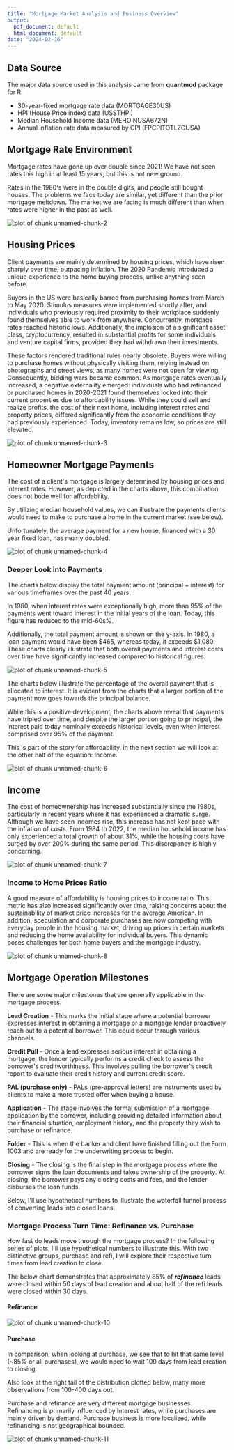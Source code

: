 ```yaml
---
title: "Mortgage Market Analysis and Business Overview"
output:
  pdf_document: default
  html_document: default
date: "2024-02-16"
---
```




## Data Source

The major data source used in this analysis came from **quantmod** package for R:

-   30-year-fixed mortgage rate data (MORTGAGE30US)
-   HPI (House Price index) data (USSTHPI)
-   Median Household Income data (MEHOINUSA672N)
-   Annual inflation rate data measured by CPI (FPCPITOTLZGUSA)

## Mortgage Rate Environment

Mortgage rates have gone up over double since 2021! We have not seen rates this high in at least 15 years, but this is not new ground.

Rates in the 1980's were in the double digits, and people still bought houses. The problems we face today are similar, yet different than the prior mortgage meltdown. The market we are facing is much different than when rates were higher in the past as well.

![plot of chunk unnamed-chunk-2](figure/unnamed-chunk-2-1.png)

## Housing Prices

Client payments are mainly determined by housing prices, which have risen sharply over time, outpacing inflation. The 2020 Pandemic introduced a unique experience to the home buying process, unlike anything seen before.

Buyers in the US were basically barred from purchasing homes from March to May 2020. Stimulus measures were implemented shortly after, and individuals who previously required proximity to their workplace suddenly found themselves able to work from anywhere. Concurrently, mortgage rates reached historic lows. Additionally, the implosion of a significant asset class, cryptocurrency, resulted in substantial profits for some individuals and venture capital firms, provided they had withdrawn their investments.

These factors rendered traditional rules nearly obsolete. Buyers were willing to purchase homes without physically visiting them, relying instead on photographs and street views, as many homes were not open for viewing. Consequently, bidding wars became common. As mortgage rates eventually increased, a negative externality emerged: individuals who had refinanced or purchased homes in 2020-2021 found themselves locked into their current properties due to affordability issues. While they could sell and realize profits, the cost of their next home, including interest rates and property prices, differed significantly from the economic conditions they had previously experienced. Today, inventory remains low, so prices are still elevated.

![plot of chunk unnamed-chunk-3](figure/unnamed-chunk-3-1.png)

## Homeowner Mortgage Payments

The cost of a client's mortgage is largely determined by housing prices and interest rates. However, as depicted in the charts above, this combination does not bode well for affordability.

By utilizing median household values, we can illustrate the payments clients would need to make to purchase a home in the current market (see below).

Unfortunately, the average payment for a new house, financed with a 30 year fixed loan, has nearly doubled.

![plot of chunk unnamed-chunk-4](figure/unnamed-chunk-4-1.png)

### Deeper Look into Payments

The charts below display the total payment amount (principal + interest) for various timeframes over the past 40 years.

In 1980, when interest rates were exceptionally high, more than 95% of the payments went toward interest in the initial years of the loan. Today, this figure has reduced to the mid-60s%.

Additionally, the total payment amount is shown on the y-axis. In 1980, a loan payment would have been \$465, whereas today, it exceeds \$1,080. These charts clearly illustrate that both overall payments and interest costs over time have significantly increased compared to historical figures.

![plot of chunk unnamed-chunk-5](figure/unnamed-chunk-5-1.png)

The charts below illustrate the percentage of the overall payment that is allocated to interest. It is evident from the charts that a larger portion of the payment now goes towards the principal balance.

While this is a positive development, the charts above reveal that payments have tripled over time, and despite the larger portion going to principal, the interest paid today nominally exceeds historical levels, even when interest comprised over 95% of the payment.

This is part of the story for affordability, in the next section we will look at the other half of the equation: Income.

![plot of chunk unnamed-chunk-6](figure/unnamed-chunk-6-1.png)

## Income

The cost of homeownership has increased substantially since the 1980s, particularly in recent years where it has experienced a dramatic surge. Although we have seen incomes rise, this increase has not kept pace with the inflation of costs. From 1984 to 2022, the median household income has only experienced a total growth of about 31%, while the housing costs have surged by over 200% during the same period. This discrepancy is highly concerning.

![plot of chunk unnamed-chunk-7](figure/unnamed-chunk-7-1.png)

### Income to Home Prices Ratio

A good measure of affordability is housing prices to income ratio. This metric has also increased significantly over time, raising concerns about the sustainability of market price increases for the average American. In addition, speculation and corporate purchases are now competing with everyday people in the housing market, driving up prices in certain markets and reducing the home availability for individual buyers. This dynamic poses challenges for both home buyers and the mortgage industry.

![plot of chunk unnamed-chunk-8](figure/unnamed-chunk-8-1.png)

## Mortgage Operation Milestones

There are some major milestones that are generally applicable in the mortgage process.

**Lead Creation** - This marks the initial stage where a potential borrower expresses interest in obtaining a mortgage or a mortgage lender proactively reach out to a potential borrower. This could occur through various channels.

**Credit Pull** - Once a lead expresses serious interest in obtaining a mortgage, the lender typically performs a credit check to assess the borrower's creditworthiness. This involves pulling the borrower's credit report to evaluate their credit history and current credit score.

**PAL (purchase only)** - PALs (pre-approval letters) are instruments used by clients to make a more trusted offer when buying a house.

**Application** - The stage involves the formal submission of a mortgage application by the borrower, including providing detailed information about their financial situation, employment history, and the property they wish to purchase or refinance.

**Folder** - This is when the banker and client have finished filling out the Form 1003 and are ready for the underwriting process to begin.

**Closing** - The closing is the final step in the mortgage process where the borrower signs the loan documents and takes ownership of the property. At closing, the borrower pays any closing costs and fees, and the lender disburses the loan funds.

Below, I'll use hypothetical numbers to illustrate the waterfall funnel process of converting leads into closed loans.



### Mortgage Process Turn Time: Refinance vs. Purchase

How fast do leads move through the mortgage process? In the following series of plots, I'll use hypothetical numbers to illustrate this. With two distinctive groups, purchase and refi, I will explore their respective turn times from lead creation to close.

The below chart demonstrates that approximately 85% of ***refinance*** leads were closed within 50 days of lead creation and about half of the refi leads were closed within 30 days.

#### Refinance

![plot of chunk unnamed-chunk-10](figure/unnamed-chunk-10-1.png)

#### Purchase

In comparison, when looking at purchase, we see that to hit that same level (\~85% or all purchases), we would need to wait 100 days from lead creation to closing.

Also look at the right tail of the distribution plotted below, many more observations from 100-400 days out.

Purchase and refinance are very different mortgage businesses. Refinancing is primarily influenced by interest rates, while purchases are mainly driven by demand. Purchase business is more localized, while refinancing is not geographical bounded.

![plot of chunk unnamed-chunk-11](figure/unnamed-chunk-11-1.png)
